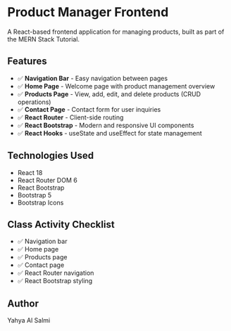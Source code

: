 # Product Manager Frontend

A React-based frontend application for managing products, built as part of the MERN Stack Tutorial.

## Features

- ✅ **Navigation Bar** - Easy navigation between pages
- ✅ **Home Page** - Welcome page with product management overview
- ✅ **Products Page** - View, add, edit, and delete products (CRUD operations)
- ✅ **Contact Page** - Contact form for user inquiries
- ✅ **React Router** - Client-side routing
- ✅ **React Bootstrap** - Modern and responsive UI components
- ✅ **React Hooks** - useState and useEffect for state management

## Technologies Used

- React 18
- React Router DOM 6
- React Bootstrap
- Bootstrap 5
- Bootstrap Icons

## Class Activity Checklist

- ✅ Navigation bar
- ✅ Home page
- ✅ Products page
- ✅ Contact page
- ✅ React Router navigation
- ✅ React Bootstrap styling

## Author

Yahya Al Salmi
